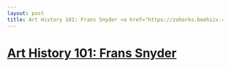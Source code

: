 ```yaml
---
layout: post
title: Art History 101: Frans Snyder <a href="https://zoharks.beehiiv.com/p/frans-snyders"> </a>
---
```


 <html>
      <h1>
    <a href="https://zoharks.beehiiv.com/p/frans-snyders">
         Art History 101: Frans Snyder
     </h1>
    </a>  
  </html>
  
       

